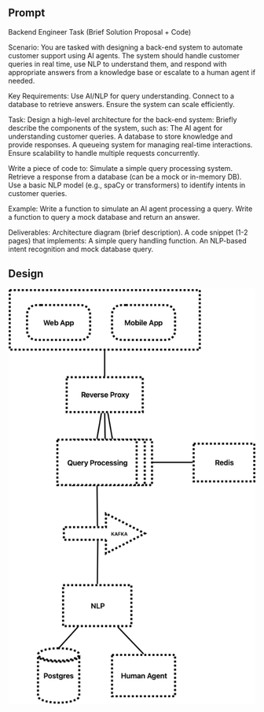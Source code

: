## Prompt

Backend Engineer Task (Brief Solution Proposal + Code)

Scenario:
You are tasked with designing a back-end system to automate customer support using AI agents. The system should handle customer queries in real time, use NLP to understand them, and respond with appropriate answers from a knowledge base or escalate to a human agent if needed.

Key Requirements:
Use AI/NLP for query understanding.
Connect to a database to retrieve answers.
Ensure the system can scale efficiently.

Task:
Design a high-level architecture for the back-end system:
Briefly describe the components of the system, such as:
The AI agent for understanding customer queries.
A database to store knowledge and provide responses.
A queueing system for managing real-time interactions.
Ensure scalability to handle multiple requests concurrently.

Write a piece of code to:
Simulate a simple query processing system.
Retrieve a response from a database (can be a mock or in-memory DB).
Use a basic NLP model (e.g., spaCy or transformers) to identify intents in customer queries.

Example:
Write a function to simulate an AI agent processing a query.
Write a function to query a mock database and return an answer.

Deliverables:
Architecture diagram (brief description).
A code snippet (1-2 pages) that implements:
A simple query handling function.
An NLP-based intent recognition and mock database query.

## Design
![Designv1](design/Designv1.png)